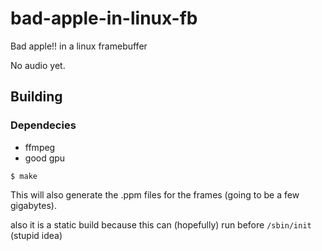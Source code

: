 # bad-apple-in-linux-fb

Bad apple!! in a linux framebuffer

No audio yet.

## Building

### Dependecies
 - ffmpeg
 - good gpu
 
```console
$ make
```

This will also generate the .ppm files for the frames (going to be a few gigabytes).

also it is a static build because this can (hopefully) run before `/sbin/init` (stupid idea)
